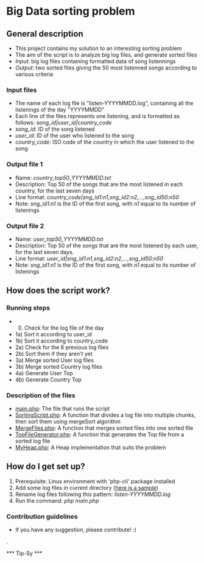 # Big Data sorting problem #

## General description ##

* This project contains my solution to an interesting sorting problem
* The aim of the script is to analyze big log files, and generate sorted files
* *Input*: big log files containing formatted data of song listennings
* *Output*: two sorted files giving the 50 most listenned songs according to various criteria

### Input files ###

* The name of each log file is "listen-YYYYMMDD.log", containing all the listenings of the day "YYYYMMDD"
* Each line of the files represents one listening, and is formatted as follows: *song_id|user_id|country_code*
* *song_id*: ID of the song listened
* *user_id*: ID of the user who listened to the song
* *country_code*: ISO code of the country in which the user listened to the song

### Output file 1 ###

* Name: *country_top50_YYYYMMDD.txt*
* Description: Top 50 of the songs that are the most listened in each country, for the last seven days
* Line format: *country_code|sng_id1:n1,sng_id2:n2,...,sng_id50:n50*
* Note: *sng_id1:n1* is the ID of the first song, with *n1* equal to its number of listenings

### Output file 2 ###

* Name: *user_top50_YYYYMMDD.txt*
* Description: Top 50 of the songs that are the most listened by each user, for the last seven days.
* Line format: *user_id|sng_id1:n1,sng_id2:n2,...,sng_id50:n50*
* Note: *sng_id1:n1* is the ID of the first song, with *n1* equal to its number of listenings


## How does the script work? ##

### Running steps ###

* 0) Check for the log file of the day
* 1a) Sort it according to user_id
* 1b) Sort it according to country_code
* 2a) Check for the 6 previous log files
* 2b) Sort them if they aren't yet
* 3a) Merge sorted User log files
* 3b) Merge sorted Country log files
* 4a) Generate User Top
* 4b) Generate Country Top

### Description of the files ###

* [main.php](https://bitbucket.org/Tip-Sy/bigdata/src/296eec705fd057aec5a25633f3d3d70bc41b9134/main.php): The file that runs the script
* [SortingScript.php](https://bitbucket.org/Tip-Sy/bigdata/src/296eec705fd057aec5a25633f3d3d70bc41b9134/SortingScript.php): A function that divides a log file into multiple chunks, then sort them using mergeSort algorithm
* [MergeFiles.php](https://bitbucket.org/Tip-Sy/bigdata/src/296eec705fd057aec5a25633f3d3d70bc41b9134/MergeFiles.php): A function that merges sorted files into one sorted file
* [TopFileGenerator.php](https://bitbucket.org/Tip-Sy/bigdata/src/296eec705fd057aec5a25633f3d3d70bc41b9134/TopFileGenerator.php): A function that generates the Top file from a sorted log file
* [MyHeap.php](https://bitbucket.org/Tip-Sy/bigdata/src/296eec705fd057aec5a25633f3d3d70bc41b9134/MyHeap.php): A Heap implementation that suits the problem

## How do I get set up? ##

1. Prerequisite: Linux environment with 'php-cli' package installed
2. Add some log files in current directory ([here is a sample](https://bitbucket.org/Tip-Sy/bigdata/src/296eec705fd057aec5a25633f3d3d70bc41b9134/README/sample-listen.log))
3. Rename log files following this pattern: *listen-YYYYMMDD.log*
4. Run the command: *php main.php*


### Contribution guidelines ###

* If you have any suggestion, please contribute! :)

.

*** Tip-Sy ***